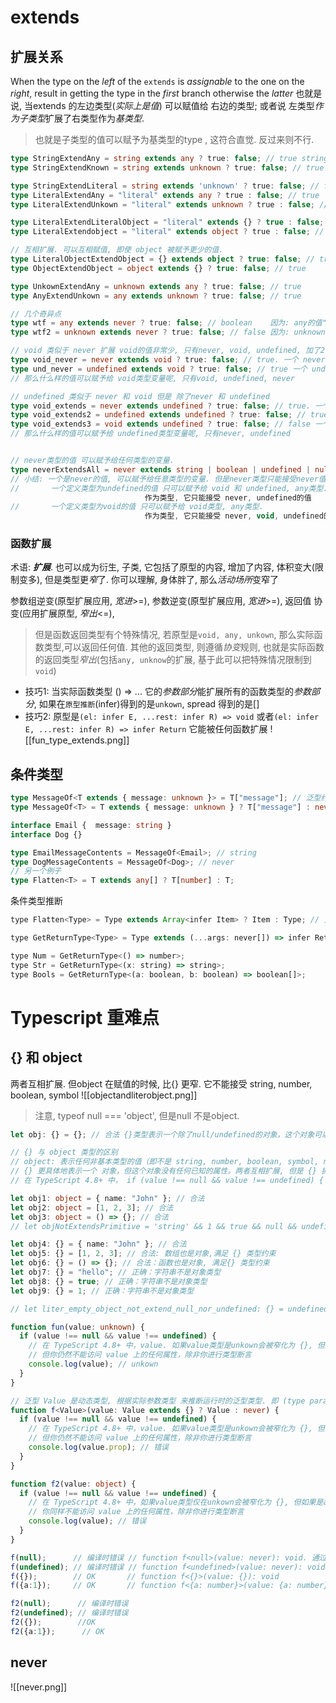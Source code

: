 # extends
## 扩展关系
When the type on the *left* of the `extends` is *assignable* to the one on the *right*, result in getting the type in the *first* branch otherwise the *latter*
也就是说, 当extends 的左边类型(*实际上是值*) 可以赋值给 右边的类型; 或者说 左类型*作为子类型*扩展了右类型作为*基类型*.
>也就是子类型的值可以赋予为基类型的type , 这符合直觉. 反过来则不行.

```ts
type StringExtendAny = string extends any ? true: false; // true string 更窄, 是子类型. 它的值可以赋予给更宽的类型.
type StringExtendKnown = string extends unknown ? true: false; // true

type StringExtendLiteral = string extends 'unknown' ? true: false; // false;
type LiteralExtendAny = "literal" extends any ? true : false; // true
type LiteralExtendUnkown = "literal" extends unknown ? true : false; // true

type LiteralExtendLiteralObject = "literal" extends {} ? true : false; // true
type LiteralExtendobject = "literal" extends object ? true : false; // false

// 互相扩展. 可以互相赋值, 即使 object 被赋予更少的值.
type LiteralObjectExtendObject = {} extends object ? true: false; // true
type ObjectExtendObject = object extends {} ? true: false; // true

type UnkownExtendAny = unknown extends any ? true: false; // true
type AnyExtendUnkown = any extends unknown ? true: false; // true

// 几个奇异点
type wtf = any extends never ? true: false; // boolean    因为: any的值"不确定"能赋予never 类型
type wtf2 = unknown extends never ? true: false; // false 因为: unknown的值 `不能` 赋予never类变量.实际上除never自己之外,无类型可以!

// void 类似于 never 扩展 void的值非常少, 只有never, void, undefined, 加了2个
type void_never = never extends void ? true: false; // true. 一个 never的值, 允许赋给 void
type und_never = undefined extends void ? true: false; // true 一个 undefined的值, 允许赋给 void
// 那么什么样的值可以赋予给 void类型变量呢, 只有void, undefined, never

// undefined 类似于 never 和 void 但是 除了never 和 undefined
type void_extends = never extends undefined ? true: false; // true. 一个 never的值, 允许赋给 void
type void_extends2 = undefined extends undefined ? true: false; // true 一个 undefined的值, 允许赋给 void
type void_extends3 = void extends undefined ? true: false; // false 一个 void的值只能赋予给 void的类型.
// 那么什么样的值可以赋予给 undefined类型变量呢, 只有never, undefined


// never类型的值 可以赋予给任何类型的变量.
type neverExtendsAll = never extends string | boolean | undefined | null | never ? true: false; // true. 
// 小结: 一个是never的值, 可以赋予给任意类型的变量. 但是never类型只能接受never值
//       一个定义类型为undefined的值 只可以赋予给 void 和 undefined, any类型. 
				              作为类型, 它只能接受 never, undefined的值
//       一个定义类型为void的值 只可以赋予给 void类型, any类型. 
							  作为类型, 它只能接受 never, void, undefined的值
```
### 函数扩展
术语: ***扩展***. 也可以成为衍生, 子类, 它包括了原型的内容, 增加了内容, 体积变大(限制变多), 但是类型更*窄*了. 你可以理解, 身体胖了, 那么*活动场所*变窄了

参数组逆变(原型扩展应用, *宽进*>=), 参数逆变(原型扩展应用, *宽进*>=), 返回值 协变(应用扩展原型, *窄出*<=), 
 > 但是函数返回类型有个特殊情况, 若原型是`void, any, unkown`, 那么实际函数类型,可以返回任何值. 
 > 其他的返回类型, 则遵循*协变*规则, 也就是实际函数的返回类型*窄出*(包括`any, unknow`的扩展, 基于此可以把特殊情况限制到`void`)

- 技巧1: 当实际函数类型 () => ... 它的*参数部分*能扩展所有的函数类型的*参数部分*, 如果在`原型推断`(infer)得到的是`unkown`, spread 得到的是[]
- 技巧2: 原型是`(el: infer E, ...rest: infer R) => void` 或者`(el: infer E, ...rest: infer R) => infer Return` 它能被任何函数扩展
![[fun_type_extends.png]]
## 条件类型
```ts
type MessageOf<T extends { message: unknown }> = T["message"]; // 泛型约束
type MessageOf<T> = T extends { message: unknown } ? T["message"] : never; // 泛型无约束(或接受更宽类型), 但在条件类型推断中`窄化`

interface Email {  message: string }
interface Dog {}

type EmailMessageContents = MessageOf<Email>; // string
type DogMessageContents = MessageOf<Dog>; // never
// 另一个例子
type Flatten<T> = T extends any[] ? T[number] : T;
```
条件类型推断
```js
type Flatten<Type> = Type extends Array<infer Item> ? Item : Type; // 更优雅

type GetReturnType<Type> = Type extends (...args: never[]) => infer Return ? Return : never;

type Num = GetReturnType<() => number>; 
type Str = GetReturnType<(x: string) => string>; 
type Bools = GetReturnType<(a: boolean, b: boolean) => boolean[]>; 
```
# Typescript 重难点
## {} 和 object

两者互相扩展. 但object 在赋值的时候, 比{} 更窄. 它不能接受 string, number, boolean, symbol
![[objectandliterobject.png]]

> 注意, typeof null === 'object', 但是null 不是object. 
```ts
let obj: {} = {}; // 合法 {}类型表示一个除了null/undefined的对象，这个对象可以没有属性。比如基础类型, 甚至NaN

// {} 与 object 类型的区别 
// object: 表示任何非基本类型的值（即不是 string, number, boolean, symbol, null, undefined) 
// {} 更具体地表示一个 对象，但这个对象没有任何已知的属性。两者互相扩展, 但是 {} 扩展除 null和undfined之前的任何类型 
// 在 TypeScript 4.8+ 中， if (value !== null && value !== undefined) { value 的类型会被窄化为 {} }

let obj1: object = { name: "John" }; // 合法
let obj2: object = [1, 2, 3]; // 合法
let obj3: object = () => {}; // 合法
// let objNotExtendsPrimitive = 'string' && 1 && true && null && undefined && Symbol() // 错误

let obj4: {} = { name: "John" }; // 合法
let obj5: {} = [1, 2, 3]; // 合法: 数组也是对象,满足 {} 类型约束
let obj6: {} = () => {}; // 合法：函数也是对象, 满足{} 类型约束
let obj7: {} = "hello"; // 正确：字符串不是对象类型
let obj8: {} = true; // 正确：字符串不是对象类型
let obj9: {} = 1; // 正确：字符串不是对象类型

// let liter_empty_object_not_extend_null_nor_undefined: {} = undefined || null; // 错误

function fun(value: unknown) { 
  if (value !== null && value !== undefined) {
    // 在 TypeScript 4.8+ 中，value. 如果value类型是unkown会被窄化为 {}, 但如果是any则不会被窄化.
    // 但你仍然不能访问 value 上的任何属性，除非你进行类型断言
    console.log(value); // unkown
  }
}

// 泛型 Value 是动态类型, 根据实际参数类型 来推断运行时的泛型类型. 即 (type parameter) Value in f<Value>(value: Value extends {} ? Value : never): void
function f<Value>(value: Value extends {} ? Value : never) { 
  if (value !== null && value !== undefined) {
    // 在 TypeScript 4.8+ 中，value. 如果value类型是unkown会被窄化为 {}, 但如果是any则不会被窄化.
    // 但你仍然不能访问 value 上的任何属性，除非你进行类型断言
    console.log(value.prop); // 错误
  }
}

function f2(value: object) {
  if (value !== null && value !== undefined) {
    // 在 TypeScript 4.8+ 中，如果value类型仅在unkown会被窄化为 {}, 但如果是any/object 则不会被窄化.
    // 你同样不能访问 value 上的任何属性，除非你进行类型断言
    console.log(value); // 错误
  }
}

f(null);      // 编译时错误 // function f<null>(value: never): void. 通过参数反推泛型
f(undefined); // 编译时错误 // function f<undefined>(value: never): void
f({});        // OK       // function f<{}>(value: {}): void
f({a:1});     // OK       // function f<{a: number}>(value: {a: number}): void

f2(null);      // 编译时错误
f2(undefined); // 编译时错误
f2({});        //OK
f2({a:1});      // OK
```

## never
![[never.png]]